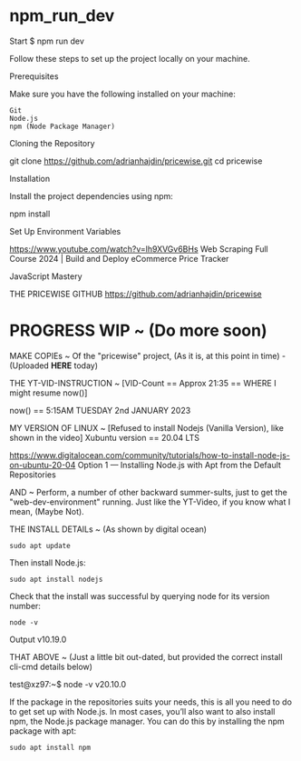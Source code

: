 # npm_run_dev
Start $ npm run dev

Follow these steps to set up the project locally on your machine.

Prerequisites

Make sure you have the following installed on your machine:

    Git
    Node.js
    npm (Node Package Manager)

Cloning the Repository

git clone https://github.com/adrianhajdin/pricewise.git
cd pricewise

Installation

Install the project dependencies using npm:

npm install

Set Up Environment Variables
	
https://www.youtube.com/watch?v=lh9XVGv6BHs
Web Scraping Full Course 2024 | Build and Deploy eCommerce Price Tracker

JavaScript Mastery

THE PRICEWISE GITHUB
https://github.com/adrianhajdin/pricewise


# PROGRESS WIP ~ (Do more soon)
MAKE COPIEs ~ Of the "pricewise" project, (As it is, at this point in time) - (Uploaded **HERE** today)

THE YT-VID-INSTRUCTION ~ [VID-Count == Approx 21:35 == WHERE I might resume now()]

now() == 5:15AM TUESDAY 2nd JANUARY 2023

MY VERSION OF LINUX ~ [Refused to install Nodejs (Vanilla Version), like shown in the video]
Xubuntu version == 20.04 LTS

https://www.digitalocean.com/community/tutorials/how-to-install-node-js-on-ubuntu-20-04
Option 1 — Installing Node.js with Apt from the Default Repositories

AND ~ Perform, a number of other backward summer-sults, just to get the "web-dev-environment" running.
Just like the YT-Video, if you know what I mean, (Maybe Not).


THE INSTALL DETAILs ~ (As shown by digital ocean)

    sudo apt update

Then install Node.js:

    sudo apt install nodejs

Check that the install was successful by querying node for its version number:

    node -v

Output
v10.19.0

THAT ABOVE ~ (Just a little bit out-dated, but provided the correct install cli-cmd details below)

test@xz97:~$ node -v
v20.10.0


If the package in the repositories suits your needs, this is all you need to do to get set up with Node.js. In most cases, you’ll also want to also install npm, the Node.js package manager. You can do this by installing the npm package with apt:

    sudo apt install npm
